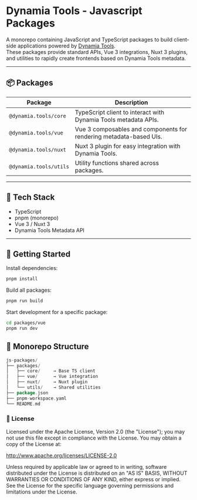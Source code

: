 # Dynamia Tools - Javascript Packages

A monorepo containing JavaScript and TypeScript packages to build client-side applications powered by [Dynamia Tools](https://www.dynamiatech.com).  
These packages provide standard APIs, Vue 3 integrations, Nuxt 3 plugins, and utilities to rapidly create frontends based on Dynamia Tools metadata.

---

## 📦 Packages

| Package | Description |
|--------|-------------|
| `@dynamia.tools/core` | TypeScript client to interact with Dynamia Tools metadata APIs. |
| `@dynamia.tools/vue` | Vue 3 composables and components for rendering metadata-based UIs. |
| `@dynamia.tools/nuxt` | Nuxt 3 plugin for easy integration with Dynamia Tools. |
| `@dynamia.tools/utils` | Utility functions shared across packages. |

---

## 🧰 Tech Stack

- TypeScript
- pnpm (monorepo)
- Vue 3 / Nuxt 3
- Dynamia Tools Metadata API

---

## 🚀 Getting Started

Install dependencies:

```bash
pnpm install
```

Build all packages:
```bash
pnpm run build
```

Start development for a specific package:

```bash
cd packages/vue
pnpm run dev
```

## 📁 Monorepo Structure

```go
js-packages/
├── packages/
│   ├── core/     → Base TS client
│   ├── vue/      → Vue integration
│   ├── nuxt/     → Nuxt plugin
│   └── utils/    → Shared utilities
├── package.json
├── pnpm-workspace.yaml
└── README.md
```

### 📜 License
Licensed under the Apache License, Version 2.0 (the "License");
you may not use this file except in compliance with the License.
You may obtain a copy of the License at:

http://www.apache.org/licenses/LICENSE-2.0

Unless required by applicable law or agreed to in writing, software
distributed under the License is distributed on an "AS IS" BASIS,
WITHOUT WARRANTIES OR CONDITIONS OF ANY KIND, either express or implied.
See the License for the specific language governing permissions and limitations under the License.

